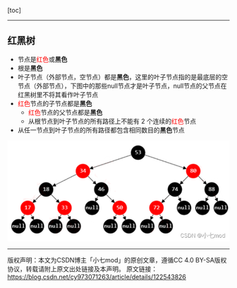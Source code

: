 [toc]

---

## 红黑树

- 节点是<font style="color:red">红色</font>或**黑色**
- 根是**黑色**
- 叶子节点（外部节点，空节点）都是**黑色**，这里的叶子节点指的是最底层的空节点（外部节点），下图中的那些null节点才是叶子节点，null节点的父节点在红黑树里不将其看作叶子节点
- <font style="color:red">红色</font>节点的子节点都是**黑色**
  - <font style="color:red">红色</font>节点的父节点都是**黑色**
  - 从根节点到叶子节点的所有路径上不能有 2 个连续的<font style="color:red">红色</font>节点
- 从任一节点到叶子节点的所有路径都包含相同数目的**黑色**节点

![image-20251016130918269](./assets/image-20251016130918269.png)

------------------------------------------------
版权声明：本文为CSDN博主「小七mod」的原创文章，遵循CC 4.0 BY-SA版权协议，转载请附上原文出处链接及本声明。
原文链接：https://blog.csdn.net/cy973071263/article/details/122543826